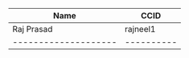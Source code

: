 | Name               | CCID     |
|--------------------|----------|
| Raj Prasad         |rajneel1  |
|--------------------|----------|
